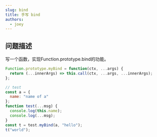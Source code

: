 ```yaml
---
slug: bind
title: 手写 bind
authors:
  - joey
---
```


## 问题描述

写一个函数，实现Function.prototype.bind的功能。

<!--truncate-->

```js
Function.prototype.myBind = function(ctx, ...args) {
  return (...innerArgs) => this.call(ctx, ...args, ...innerArgs);
};

// test
const a = {
  name: "name of a"
};
function test(...msg) {
  console.log(this.name);
  console.log(...msg);
}
const t = test.myBind(a, "hello");
t("world");
```
